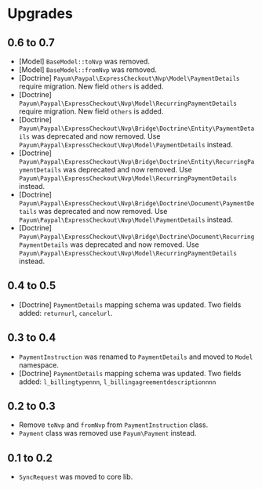 # Upgrades

## 0.6 to 0.7

* [Model] `BaseModel::toNvp` was removed.
* [Model] `BaseModel::fromNvp` was removed.
* [Doctrine] `Payum\Paypal\ExpressCheckout\Nvp\Model\PaymentDetails` require migration. New field `others` is added.
* [Doctrine] `Payum\Paypal\ExpressCheckout\Nvp\Model\RecurringPaymentDetails` require migration. New field `others` is added.
* [Doctrine] `Payum\Paypal\ExpressCheckout\Nvp\Bridge\Doctrine\Entity\PaymentDetails` was deprecated and now removed. Use `Payum\Paypal\ExpressCheckout\Nvp\Model\PaymentDetails` instead.
* [Doctrine] `Payum\Paypal\ExpressCheckout\Nvp\Bridge\Doctrine\Entity\RecurringPaymentDetails` was deprecated and now removed. Use `Payum\Paypal\ExpressCheckout\Nvp\Model\RecurringPaymentDetails` instead.
* [Doctrine] `Payum\Paypal\ExpressCheckout\Nvp\Bridge\Doctrine\Document\PaymentDetails` was deprecated and now removed. Use `Payum\Paypal\ExpressCheckout\Nvp\Model\PaymentDetails` instead.
* [Doctrine] `Payum\Paypal\ExpressCheckout\Nvp\Bridge\Doctrine\Document\RecurringPaymentDetails` was deprecated and now removed. Use `Payum\Paypal\ExpressCheckout\Nvp\Model\RecurringPaymentDetails` instead.

## 0.4 to 0.5

* [Doctrine] `PaymentDetails` mapping schema was updated. Two fields added: `returnurl`, `cancelurl`.

## 0.3 to 0.4

* `PaymentInstruction` was renamed to `PaymentDetails` and moved to `Model` namespace.
* [Doctrine] `PaymentDetails` mapping schema was updated. Two fields added: `l_billingtypennn`, `l_billingagreementdescriptionnnn`

## 0.2 to 0.3

* Remove `toNvp` and `fromNvp` from `PaymentInstruction` class.
* `Payment` class was removed use `Payum\Payment` instead.

## 0.1 to 0.2

* `SyncRequest` was moved to core lib.